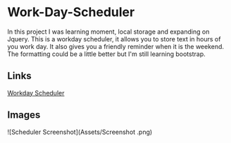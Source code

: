 # Work-Day-Scheduler

In this project I was learning moment, local storage and expanding on Jquery. This is a workday scheduler, it allows you to store text in hours of you work day. It also gives you a friendly reminder when it is the weekend. The formatting could be a little better but I'm still learning bootstrap.

## Links
[Workday Scheduler](https://beefs4000.github.io/Work-Day-Scheduler/)
## Images
![Scheduler Screenshot](Assets/Screenshot .png)

